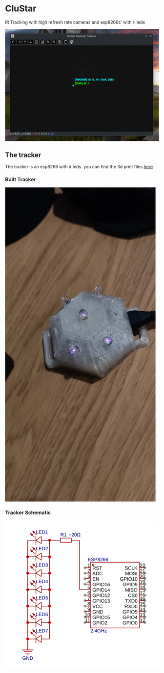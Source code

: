 # CluStar
 IR Tracking with high refresh rate cameras and esp8266s' with ri leds

![Image](/Docs/Img/Screenshot_20250402_131134.png)

## The tracker
 The tracker is an esp8266 with ir leds.
 you can find the 3d print files [here](/Docs/PrintFiles)

### Built Tracker
![Image](/Docs/Img/Screenshot_20250402_131436.png)

### Tracker Schematic
![Image](/Docs/Img/Screenshot_20250402_135247.png)
